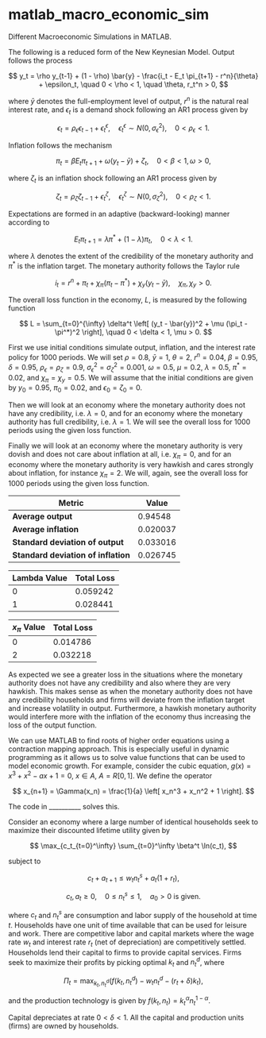 # matlab_macro_economic_sim
Different Macroeconomic Simulations in MATLAB.

The following is a reduced form of the New Keynesian Model. Output follows the process

$$
y_t = \rho y_{t-1} + (1 - \rho) \bar{y} - \frac{i_t - E_t \pi_{t+1} - r^n}{\theta} + \epsilon_t, \quad 0 < \rho < 1, \quad \theta, r_t^n > 0,
$$

where $\bar{y}$ denotes the full-employment level of output, $r^n$ is the natural real interest rate, and $\epsilon_t$ is a demand shock following an AR1 process given by

$$
\epsilon_t = \rho_\epsilon \epsilon_{t-1} + \epsilon_t^\epsilon, \quad \epsilon_t^\epsilon \sim N(0, \sigma_\epsilon^2), \quad 0 < \rho_\epsilon < 1.
$$

Inflation follows the mechanism

$$
\pi_t = \beta E_t \pi_{t+1} + \omega \left( y_t - \bar{y} \right) + \zeta_t, \quad 0 < \beta < 1, \omega > 0,
$$

where $\zeta_t$ is an inflation shock following an AR1 process given by

$$
\zeta_t = \rho_\zeta \zeta_{t-1} + \epsilon_t^\zeta, \quad \epsilon_t^\zeta \sim N(0, \sigma_\zeta^2), \quad 0 < \rho_\zeta < 1.
$$

Expectations are formed in an adaptive (backward-looking) manner according to

$$
E_t \pi_{t+1} = \lambda \pi^* + (1 - \lambda) \pi_t, \quad 0 < \lambda < 1.
$$

where $\lambda$ denotes the extent of the credibility of the monetary authority and $\pi^*$ is the inflation target. The monetary authority follows the Taylor rule

$$
i_t = r^n + \pi_t + \chi_\pi (\pi_t - \pi^*) + \chi_y (y_t - \bar{y}), \quad \chi_\pi, \chi_y > 0.
$$

The overall loss function in the economy, $L$, is measured by the following function

$$
L = \sum_{t=0}^{\infty} \delta^t \left[ (y_t - \bar{y})^2 + \mu (\pi_t - \pi^*)^2 \right], \quad 0 < \delta < 1, \mu > 0.
$$

First we use initial conditions simulate output, inflation, and the interest rate policy for 1000 periods. We will set $\rho = 0.8$, $\bar{y} = 1$, $\theta = 2$, $r^n = 0.04$, $\beta = 0.95$, $\delta = 0.95$, $\rho_\epsilon = \rho_\zeta = 0.9$, $\sigma_\epsilon^2 = \sigma_\zeta^2 = 0.001$, $\omega = 0.5$, $\mu = 0.2$, $\lambda = 0.5$, $\pi^* = 0.02$, and $\chi_\pi = \chi_y = 0.5$. We will assume that the initial conditions are given by $y_0 = 0.95$, $\pi_0 = 0.02$, and $\epsilon_0 = \zeta_0 = 0$. 

Then we will look at an economy where the monetary authority does not have any credibility, i.e. $\lambda = 0$, and for an economy where the monetary authority has full credibility, i.e. $\lambda = 1$. We will see the overall loss for 1000 periods using the given loss function.

Finally we will look at an economy where the monetary authority is very dovish and does not care about inflation at all, i.e. $\chi_\pi = 0$, and for an economy where the monetary authority is very hawkish and cares strongly about inflation, for instance $\chi_\pi = 2$. We will, again, see the overall loss for 1000 periods using the given loss function.

| Metric                            | Value      |
|-----------------------------------|------------|
| **Average output**                | 0.94548    |
| **Average inflation**             | 0.020037   |
| **Standard deviation of output**  | 0.033016   |
| **Standard deviation of inflation** | 0.026745   |

| **Lambda Value** | **Total Loss** |
|-----------------|---------------|
| 0               | 0.059242      |
| 1               | 0.028441      |

| **$x_{\pi}$ Value**  | **Total Loss** |
|----------------|---------------|
| 0              | 0.014786      |
| 2              | 0.032218      |

As expected we see a greater loss in the situations where the monetary authority does not have any credibility and also where they are very hawkish. This makes sense as when the monetary authority does not have any credibility households and firms will deviate from the inflation target and increase volatility in output. Furthermore, a hawkish monetary authority would interfere more with the inflation of the economy thus increasing the loss of the output function.

We can use MATLAB to find roots of higher order equations using a contraction mapping approach. This is especially useful in dynamic programming as it allows us to solve value functions that can be used to model economic growth. For example, consider the cubic equation, $g(x) = x^3 + x^2 - ax + 1 = 0$, $x \in A$, $A = R[0, 1]$. We define the operator

$$
x_{n+1} = \Gamma(x_n) = \frac{1}{a} \left[ x_n^3 + x_n^2 + 1 \right].
$$

The code in __________ solves this.


Consider an economy where a large number of identical households seek to maximize their discounted lifetime utility given by

$$
\max_{c_t_{t=0}^\infty} \sum_{t=0}^\infty \beta^t \ln(c_t),
$$

subject to

$$
c_t + a_{t+1} \leq w_t n_t^s + a_t(1 + r_t),
$$

$$
c_t, a_t \geq 0, \quad 0 \leq n_t^s \leq 1, \quad a_0 > 0 \text{ is given}.
$$

where $c_t$ and $n_t^s$ are consumption and labor supply of the household at time $t$. Households have one unit of time available that can be used for leisure and work. There are competitive labor and capital markets where the wage rate $w_t$ and interest rate $r_t$ (net of depreciation) are competitively settled. Households lend their capital to firms to provide capital services. Firms seek to maximize their profits by picking optimal $k_t$ and $n_t^d$, where

$$
\Pi_t = \max_{k_t, n_t^d} \left( f(k_t, n_t^d) - w_t n_t^d - (r_t + \delta) k_t \right),
$$

and the production technology is given by $f(k_t, n_t) = k_t^\alpha n_t^{1-\alpha}$.

Capital depreciates at rate $0 < \delta < 1$. All the capital and production units (firms) are owned by households.


